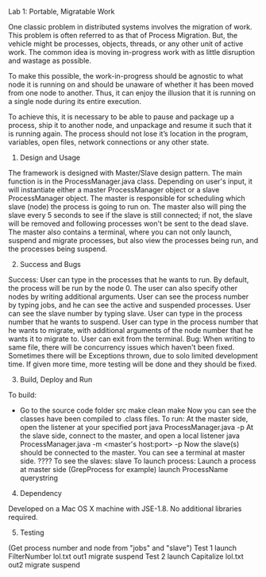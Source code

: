 Lab 1: Portable, Migratable Work

One classic problem in distributed systems involves the migration of work. This problem is often referred to as that of Process Migration. But, the vehicle might be processes, objects, threads, or any other unit of active work. The common idea is moving in-progress work with as little disruption and 
wastage as possible. 

To make this possible, the work-in-progress should be agnostic to what node it is running on and should be unaware of whether it has been moved from one node to another. Thus, it can enjoy the illusion that it is running on a single node during its entire execution. 

To achieve this, it is necessary to be able to pause and package up a process, ship it to another node, and unpackage and resume it such that it is running again. The process should not lose it’s location in the program, variables, open files, network connections or any other state.

1. Design and Usage

The framework is designed with Master/Slave design pattern. The main function is in the ProcessManager.java class. Depending on user's input, it will instantiate either a master ProcessManager object or a slave ProcessManager object. The master is responsible for scheduling which slave (node) the process is going to run on. The master also will ping the slave every 5 seconds to see if the slave is still connected; if not, the slave will be removed and following processes won't be sent to the dead slave. The master also contains a terminal, where you can not only launch, suspend and migrate processes, but also view the processes being run, and the processes being suspend.

2. Success and Bugs

Success:
User can type in the processes that he wants to run. By default, the process will be run by the node 0. The user can also specify other nodes by writing additional arguments.
User can see the process number by typing jobs, and he can see the active and suspended processes.
User can see the slave number by typing slave.
User can type in the process number that he wants to suspend.
User can type in the process number that he wants to migrate, with additional arguments of the node number that he wants it to migrate to.
User can exit from the terminal.
Bug:
When writing to same file, there will be concurrency issues which haven't been fixed.
Sometimes there will be Exceptions thrown, due to solo limited development time. If given more time, more testing will be done and they should be fixed.

3. Build, Deploy and Run

To build:
- Go to the source code folder src
make clean
make
Now you can see the classes have been compiled to .class files.
To run:
At the master side, open the listener at your specified port
java ProcessManager.java -p <port number>
At the slave side, connect to the master, and open a local listener
java ProcessManager.java -m <master's host:port> -p <port number>
Now the slave(s) should be connected to the master. You can see a terminal at master side.
????
To see the slaves:
slave
To launch process:
Launch a process at master side (GrepProcess for example)
launch ProcessName querystring <infile> <outfile>

4. Dependency

Developed on a Mac OS X machine with JSE-1.8. No additional libraries required.

5. Testing

(Get process number and node from "jobs" and "slave")
Test 1
launch FilterNumber lol.txt out1
migrate <process number> <node you want>
suspend <process number>
Test 2
launch Capitalize lol.txt out2
migrate <process number> <node you want>
suspend <process number>
